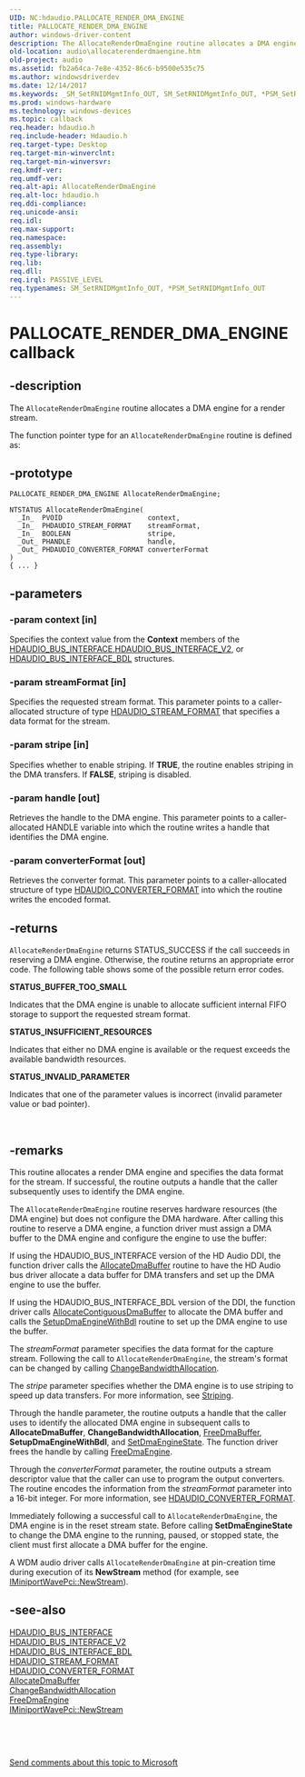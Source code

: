 ```yaml
---
UID: NC:hdaudio.PALLOCATE_RENDER_DMA_ENGINE
title: PALLOCATE_RENDER_DMA_ENGINE
author: windows-driver-content
description: The AllocateRenderDmaEngine routine allocates a DMA engine for a render stream.The function pointer type for an AllocateRenderDmaEngine routine is defined as:
old-location: audio\allocaterenderdmaengine.htm
old-project: audio
ms.assetid: fb2a64ca-7e8e-4352-86c6-b9500e535c75
ms.author: windowsdriverdev
ms.date: 12/14/2017
ms.keywords: _SM_SetRNIDMgmtInfo_OUT, SM_SetRNIDMgmtInfo_OUT, *PSM_SetRNIDMgmtInfo_OUT
ms.prod: windows-hardware
ms.technology: windows-devices
ms.topic: callback
req.header: hdaudio.h
req.include-header: Hdaudio.h
req.target-type: Desktop
req.target-min-winverclnt: 
req.target-min-winversvr: 
req.kmdf-ver: 
req.umdf-ver: 
req.alt-api: AllocateRenderDmaEngine
req.alt-loc: hdaudio.h
req.ddi-compliance: 
req.unicode-ansi: 
req.idl: 
req.max-support: 
req.namespace: 
req.assembly: 
req.type-library: 
req.lib: 
req.dll: 
req.irql: PASSIVE_LEVEL
req.typenames: SM_SetRNIDMgmtInfo_OUT, *PSM_SetRNIDMgmtInfo_OUT
---
```


# PALLOCATE_RENDER_DMA_ENGINE callback



## -description
The <code>AllocateRenderDmaEngine</code> routine allocates a DMA engine for a render stream.

The function pointer type for an <code>AllocateRenderDmaEngine</code> routine is defined as:



## -prototype

````
PALLOCATE_RENDER_DMA_ENGINE AllocateRenderDmaEngine;

NTSTATUS AllocateRenderDmaEngine(
  _In_  PVOID                     context,
  _In_  PHDAUDIO_STREAM_FORMAT    streamFormat,
  _In_  BOOLEAN                   stripe,
  _Out_ PHANDLE                   handle,
  _Out_ PHDAUDIO_CONVERTER_FORMAT converterFormat
)
{ ... }
````


## -parameters

### -param context [in]

Specifies the context value from the <b>Context</b> members of the <a href="..\hdaudio\ns-hdaudio-_hdaudio_bus_interface.md">HDAUDIO_BUS_INTERFACE</a><u>,</u><a href="..\hdaudio\ns-hdaudio-_hdaudio_bus_interface_v2.md">HDAUDIO_BUS_INTERFACE_V2</a>, or <a href="..\hdaudio\ns-hdaudio-_hdaudio_bus_interface_bdl.md">HDAUDIO_BUS_INTERFACE_BDL</a> structures.


### -param streamFormat [in]

Specifies the requested stream format. This parameter points to a caller-allocated structure of type <a href="..\hdaudio\ns-hdaudio-_hdaudio_stream_format.md">HDAUDIO_STREAM_FORMAT</a> that specifies a data format for the stream.


### -param stripe [in]

Specifies whether to enable striping. If <b>TRUE</b>, the routine enables striping in the DMA transfers. If <b>FALSE</b>, striping is disabled.


### -param handle [out]

Retrieves the handle to the DMA engine. This parameter points to a caller-allocated HANDLE variable into which the routine writes a handle that identifies the DMA engine.


### -param converterFormat [out]

Retrieves the converter format. This parameter points to a caller-allocated structure of type <a href="..\hdaudio\ns-hdaudio-_hdaudio_converter_format.md">HDAUDIO_CONVERTER_FORMAT</a> into which the routine writes the encoded format.


## -returns
<code>AllocateRenderDmaEngine</code> returns STATUS_SUCCESS if the call succeeds in reserving a DMA engine. Otherwise, the routine returns an appropriate error code. The following table shows some of the possible return error codes.
<dl>
<dt><b>STATUS_BUFFER_TOO_SMALL</b></dt>
</dl>Indicates that the DMA engine is unable to allocate sufficient internal FIFO storage to support the requested stream format.
<dl>
<dt><b>STATUS_INSUFFICIENT_RESOURCES</b></dt>
</dl>Indicates that either no DMA engine is available or the request exceeds the available bandwidth resources.
<dl>
<dt><b>STATUS_INVALID_PARAMETER</b></dt>
</dl>Indicates that one of the parameter values is incorrect (invalid parameter value or bad pointer).

 


## -remarks
This routine allocates a render DMA engine and specifies the data format for the stream. If successful, the routine outputs a handle that the caller subsequently uses to identify the DMA engine.

The <code>AllocateRenderDmaEngine</code> routine reserves hardware resources (the DMA engine) but does not configure the DMA hardware. After calling this routine to reserve a DMA engine, a function driver must assign a DMA buffer to the DMA engine and configure the engine to use the buffer:

If using the HDAUDIO_BUS_INTERFACE version of the HD Audio DDI, the function driver calls the <a href="..\hdaudio\nc-hdaudio-pallocate_dma_buffer.md">AllocateDmaBuffer</a> routine to have the HD Audio bus driver allocate a data buffer for DMA transfers and set up the DMA engine to use the buffer.

If using the HDAUDIO_BUS_INTERFACE_BDL version of the DDI, the function driver calls <a href="..\hdaudio\nc-hdaudio-pallocate_contiguous_dma_buffer.md">AllocateContiguousDmaBuffer</a> to allocate the DMA buffer and calls the <a href="..\hdaudio\nc-hdaudio-psetup_dma_engine_with_bdl.md">SetupDmaEngineWithBdl</a> routine to set up the DMA engine to use the buffer.

The <i>streamFormat</i> parameter specifies the data format for the capture stream. Following the call to <code>AllocateRenderDmaEngine</code>, the stream's format can be changed by calling <a href="..\hdaudio\nc-hdaudio-pchange_bandwidth_allocation.md">ChangeBandwidthAllocation</a>.

The <i>stripe</i> parameter specifies whether the DMA engine is to use striping to speed up data transfers. For more information, see <a href="https://msdn.microsoft.com/29ab650c-0c3b-4693-a277-4d9ba63b7b66">Striping</a>.

Through the handle parameter, the routine outputs a handle that the caller uses to identify the allocated DMA engine in subsequent calls to <b>AllocateDmaBuffer</b>, <b>ChangeBandwidthAllocation</b>, <a href="..\hdaudio\nc-hdaudio-pfree_dma_buffer.md">FreeDmaBuffer</a>, <b>SetupDmaEngineWithBdl</b>, and <a href="..\hdaudio\nc-hdaudio-pset_dma_engine_state.md">SetDmaEngineState</a>. The function driver frees the handle by calling <a href="..\hdaudio\nc-hdaudio-pfree_dma_engine.md">FreeDmaEngine</a>.

Through the <i>converterFormat</i> parameter, the routine outputs a stream descriptor value that the caller can use to program the output converters. The routine encodes the information from the <i>streamFormat</i> parameter into a 16-bit integer. For more information, see <a href="..\hdaudio\ns-hdaudio-_hdaudio_converter_format.md">HDAUDIO_CONVERTER_FORMAT</a>.

Immediately following a successful call to <code>AllocateRenderDmaEngine</code>, the DMA engine is in the reset stream state. Before calling <b>SetDmaEngineState</b> to change the DMA engine to the running, paused, or stopped state, the client must first allocate a DMA buffer for the engine.

A WDM audio driver calls <code>AllocateRenderDmaEngine</code> at pin-creation time during execution of its <b>NewStream</b> method (for example, see <a href="https://msdn.microsoft.com/library/windows/hardware/ff536735">IMiniportWavePci::NewStream</a>).


## -see-also
<dl>
<dt>
<a href="..\hdaudio\ns-hdaudio-_hdaudio_bus_interface.md">HDAUDIO_BUS_INTERFACE</a>
</dt>
<dt>
<a href="..\hdaudio\ns-hdaudio-_hdaudio_bus_interface_v2.md">HDAUDIO_BUS_INTERFACE_V2</a>
</dt>
<dt>
<a href="..\hdaudio\ns-hdaudio-_hdaudio_bus_interface_bdl.md">HDAUDIO_BUS_INTERFACE_BDL</a>
</dt>
<dt>
<a href="..\hdaudio\ns-hdaudio-_hdaudio_stream_format.md">HDAUDIO_STREAM_FORMAT</a>
</dt>
<dt>
<a href="..\hdaudio\ns-hdaudio-_hdaudio_converter_format.md">HDAUDIO_CONVERTER_FORMAT</a>
</dt>
<dt>
<a href="..\hdaudio\nc-hdaudio-pallocate_dma_buffer.md">AllocateDmaBuffer</a>
</dt>
<dt>
<a href="..\hdaudio\nc-hdaudio-pchange_bandwidth_allocation.md">ChangeBandwidthAllocation</a>
</dt>
<dt>
<a href="..\hdaudio\nc-hdaudio-pfree_dma_engine.md">FreeDmaEngine</a>
</dt>
<dt>
<a href="https://msdn.microsoft.com/library/windows/hardware/ff536735">IMiniportWavePci::NewStream</a>
</dt>
</dl>
 

 

<a href="mailto:wsddocfb@microsoft.com?subject=Documentation%20feedback [audio\audio]:%20PALLOCATE_RENDER_DMA_ENGINE callback function%20 RELEASE:%20(12/14/2017)&amp;body=%0A%0APRIVACY STATEMENT%0A%0AWe use your feedback to improve the documentation. We don't use your email address for any other purpose, and we'll remove your email address from our system after the issue that you're reporting is fixed. While we're working to fix this issue, we might send you an email message to ask for more info. Later, we might also send you an email message to let you know that we've addressed your feedback.%0A%0AFor more info about Microsoft's privacy policy, see http://privacy.microsoft.com/en-us/default.aspx." title="Send comments about this topic to Microsoft">Send comments about this topic to Microsoft</a>

